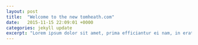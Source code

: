 ```yaml
---
layout: post
title:  "Welcome to the new tomheath.com"
date:   2015-11-15 22:09:01 +0000
categories: jekyll update
excerpt: "Lorem ipsum dolor sit amet, prima efficiantur ei nam, in erat oporteat his. Eos tation convenire ut, dignissim rationibus cu sed."
---
```

